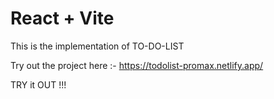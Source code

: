 # React + Vite

This is the implementation of TO-DO-LIST 

Try out the project here :- https://todolist-promax.netlify.app/

TRY it OUT !!!

